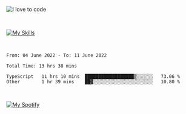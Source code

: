 ![I love to code](https://capsule-render.vercel.app/api?height=250&type=waving&color=gradient&customColorList=14&section=header&text=%F0%9F%92%80%20%F0%9F%96%A4%20%F0%9F%92%BB&fontSize=34&fontColor=fff&animation=fadeIn&fontAlignY=40)

<br>

[![My Skills](https://skillicons.dev/icons?i=html,css,js,ts,dart,react,vue,astro,nextjs,nuxtjs,svelte,remix,gatsby,flutter,jest,sass,styledcomponents,tailwind,materialui,nodejs,graphql,git,netlify,ai,figma)](https://skillicons.dev)

<br>

<!--START_SECTION:waka-->

```text
From: 04 June 2022 - To: 11 June 2022

Total Time: 13 hrs 38 mins

TypeScript   11 hrs 10 mins  ██████████████████▒░░░░░░   73.06 %
Other        1 hr 39 mins    ██▓░░░░░░░░░░░░░░░░░░░░░░   10.80 %
```

<!--END_SECTION:waka-->

<br>

[![My Spotify](https://spotify-github-profile.vercel.app/api/view?uid=dmblakedesign&cover_image=true&theme=default&bar_color=53b14f&bar_color_cover=false)](https://github.com/kittinan/spotify-github-profile)

